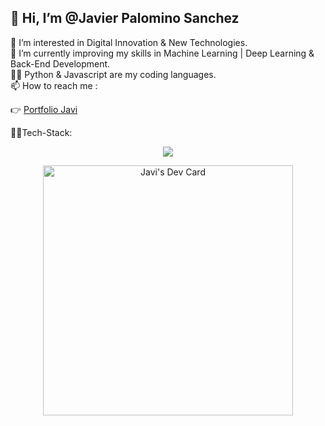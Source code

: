 ## 👋 Hi, I’m @Javier Palomino Sanchez


 👀 I’m interested in Digital Innovation & New Technologies.</br>
 🌱 I’m currently improving my skills in Machine Learning | Deep Learning & Back-End Development.</br>
 👨‍💻 Python & Javascript are my coding languages.</br>
 📫 How to reach me :

   👉 [Portfolio Javi](https://jpsanchez.netlify.app "Javi Full-Stack Developer")
        
  👨‍🏭Tech-Stack:
  
  <p align="center">
  <a href="https://skillicons.dev">
    <img src="https://skillicons.dev/icons?i=js,py,firebase,react,nodejs,django,postgres,express" />
 </a>
</p>
<p align="center">
 <a href="https://app.daily.dev/JaviPSanchez"><img src="https://api.daily.dev/devcards/33d557b679654ebeb63cf4db82fc840d.png?r=2dv" width="400" alt="Javi's Dev Card"/></a>
</p>
  
  

        
